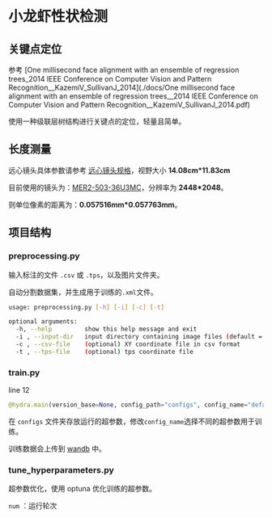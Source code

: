 # 小龙虾性状检测

## 关键点定位

参考 [One millisecond face alignment with an ensemble of regression trees_2014 IEEE Conference on Computer Vision and Pattern Recognition__KazemiV_SullivanJ_2014](./docs/One millisecond face alignment with an ensemble of regression trees__2014 IEEE Conference on Computer Vision and Pattern Recognition__KazemiV_SullivanJ_2014.pdf)



使用一种级联层树结构进行关键点的定位，轻量且简单。

## 长度测量

远心镜头具体参数请参考 [远心镜头规格](./远心镜头规格.pdf)，视野大小 **14.08cm*11.83cm**



目前使用的镜头为：[MER2-503-36U3MC](./docs/MER2-503-36U3MC-Datasheet-CN_V22.09.30.pdf)，分辨率为 **2448*2048**。



则单位像素的距离为：**0.057516mm*0.057763mm**。





## 项目结构



### preprocessing.py



输入标注的文件 `.csv` 或 `.tps`，以及图片文件夹。

自动分割数据集，并生成用于训练的`.xml`文件。



```bash
usage: preprocessing.py [-h] [-i] [-c] [-t]

optional arguments:
  -h, --help         show this help message and exit
  -i , --input-dir   input directory containing image files (default = images)
  -c , --csv-file    (optional) XY coordinate file in csv format
  -t , --tps-file    (optional) tps coordinate file

```



### train.py

line 12

```python
@hydra.main(version_base=None, config_path="configs", config_name="default")
```



在 `configs` 文件夹存放运行的超参数，修改`config_name`选择不同的超参数用于训练。



训练数据会上传到 [wandb](https://wandb.ai/sonderlau/Quadricarinatus) 中。



### tune_hyperparameters.py

超参数优化，使用 optuna 优化训练的超参数。



`num` ：运行轮次



